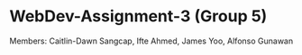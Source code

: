 # WebDev-Assignment-3 (Group 5)

Members:
Caitlin-Dawn Sangcap,
Ifte Ahmed,
James Yoo,
Alfonso Gunawan
